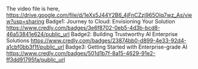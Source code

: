 The video file is here, https://drive.google.com/file/d/1eXx5J44Y2B6_4jFnCZzj965OIq7wz_As/view?usp=sharing
Badge1: Journey to Cloud: Envisioning Your Solution https://www.credly.com/badges/3e6f8702-0eb5-4d3b-bcd8-46a53841e624/public_url
Badge2: Building Trustworthy AI Enterprise Solutions https://www.credly.com/badges/23874bb0-d899-4e33-92d4-a1cbf0bb3f1f/public_url
Badge3: Getting Started with Enterprise-grade AI https://www.credly.com/badges/501d1b7f-8a15-4629-91e2-ff3dd91795fa/public_url
